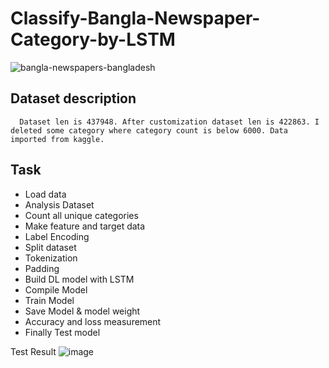 # Classify-Bangla-Newspaper-Category-by-LSTM

![bangla-newspapers-bangladesh](https://user-images.githubusercontent.com/44643948/161145766-6cb15de0-282f-4f34-ac5a-dd560339eb48.png)

## Dataset description
      Dataset len is 437948. After customization dataset len is 422863. I deleted some category where category count is below 6000. Data imported from kaggle.
      
## Task
- Load data
- Analysis Dataset
- Count all unique categories
- Make feature and target data
- Label Encoding
- Split dataset
- Tokenization
- Padding
- Build DL model with LSTM
- Compile Model
- Train Model
- Save Model & model weight
- Accuracy and loss measurement
- Finally Test model

Test Result
![image](https://user-images.githubusercontent.com/44643948/161147946-ba5be012-ddfe-4f7b-8f10-4e591f961987.png)


